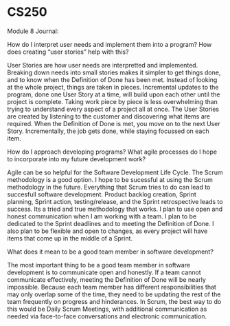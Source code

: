 # CS250
Module 8 Journal:

How do I interpret user needs and implement them into a program? How does creating “user stories” help with this?

  User Stories are how user needs are interpretted and implemented. Breaking down needs into small stories makes it simpler to get things done, and to know when the Definition of Done has been met. Instead of looking at the whole project, things are taken in pieces. Incremental updates to the program, done one User Story at a time, will build upon each other until the project is complete. Taking work piece by piece is less overwhelming than trying to understand every aspect of a project all at once. The User Stories are created by listening to the customer and discovering what items are required. When the Definition of Done is met, you move on to the next User Story. Incrementally, the job gets done, while staying focussed on each item.
  
How do I approach developing programs? What agile processes do I hope to incorporate into my future development work?
  
  Agile can be so helpful for the Software Development Life Cycle. The Scrum methodology is a good option. I hope to be sucessful at using the Scrum methodology in the future. Everything that Scrum tries to do can lead to succesfull software development. Product backlog creation, Sprint planning, Sprint action, testing/release, and the Sprint retrospective leads to success. Its a tried and true methodology that works. I plan to use open and honest communication when I am working with a team. I plan to be dedicated to the Sprint deadlines and to meeting the Definition of Done. I also plan to be flexible and open to changes, as every project will have items that come up in the middle of a Sprint.
  
What does it mean to be a good team member in software development?

  The most important thing to be a good team member in software development is to communicate open and honestly. If a team cannot communicate effectively, meeting the Definition of Done will be nearly impossible. Because each team member has different responsibilities that may only overlap some of the time, they need to be updating the rest of the team frequently on progress and hinderances. In Scrum, the best way to do this would be Daily Scrum Meetings, with additional communication as needed via face-to-face conversations and electronic communication.
